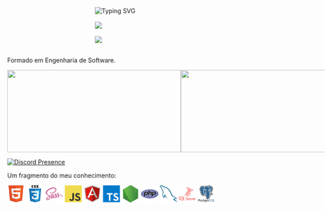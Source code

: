 <div style="display: flex;flex-direction: column;margin-left: 40%;">
<img src="https://readme-typing-svg.demolab.com?font=Fira+Code&weight=900&pause=1000&color=F7AA00&background=FF000000&center=true&multiline=true&height=60&lines=Casio+Kobs+Lasch;Seja+bem+vindo+ao+meu+perfil+%3AD" alt="Typing SVG"/><br>
<img width="300" src="https://media.tenor.com/images/213a4c8c6fb278cf2fb10bcc0da1b68d/tenor.gif"/><br>
<img width="300" src="https://profile-counter.glitch.me/casiokobs/count.svg"/><br>
</div>

<p>Formado em Engenharia de Software.</p>
<div style="display:flex">  
 <img height="190px" width="400px" src="https://github-readme-stats.vercel.app/api/top-langs/?username=casiokobs&layout=compact&langs_count=7&theme=highcontrast"/>
 <img height="190px" width="400px" src="https://github-readme-stats.vercel.app/api?username=casiokobs&show_icons=true&theme=highcontrast&include_all_commits=true&count_private=true"/>
 <img height="190px" width="400px" src="https://github-readme-streak-stats.herokuapp.com?user=casiokobs&theme=highcontrast&border_radius=&locale=pt_BR" />
</div>

[![Discord Presence](https://lanyard-profile-readme.vercel.app/api/321396074323640330?theme=black&bg=0d1117&animated=true&hideDiscrim=false&borderRadius=30px&idleMessage=MASTER)](https://discord.com/users/321396074323640330)

Um fragmento do meu conhecimento:
<div style="display:inline_block">
    <img height="40" width="40" src="https://github.com/devicons/devicon/blob/master/icons/html5/html5-original.svg"/>
    <img height="40" width="40" src="https://raw.githubusercontent.com/devicons/devicon/master/icons/css3/css3-original-wordmark.svg"/>
    <img height="40" width="40" src="https://github.com/devicons/devicon/blob/master/icons/sass/sass-original.svg"/>
    <img height="40" width="40" src="https://github.com/devicons/devicon/blob/master/icons/javascript/javascript-original.svg"/>
    <img height="40" width="40" src="https://github.com/devicons/devicon/blob/master/icons/angularjs/angularjs-original.svg"/>
    <img height="40" width="40" src="https://github.com/devicons/devicon/blob/master/icons/typescript/typescript-original.svg"/>
    <img height="40" width="40" src="https://github.com/devicons/devicon/blob/master/icons/nodejs/nodejs-original.svg"/>    
    <img height="40" width="40" src="https://github.com/devicons/devicon/blob/master/icons/php/php-original.svg"/>
    <img height="40" width="40" src="https://github.com/devicons/devicon/blob/master/icons/mysql/mysql-original.svg"/>
    <img height="40" width="40" src="https://github.com/devicons/devicon/blob/master/icons/microsoftsqlserver/microsoftsqlserver-plain-wordmark.svg"/>
    <img height="40" width="40" src="https://github.com/devicons/devicon/blob/master/icons/postgresql/postgresql-original-wordmark.svg"/>
</div>
